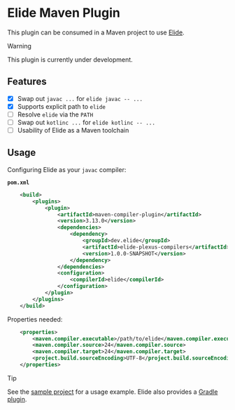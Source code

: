 # Elide Maven Plugin

This plugin can be consumed in a Maven project to use [Elide](https://elide.dev).

> [!WARNING]
> This plugin is currently under development.

## Features

- [x] Swap out `javac ...` for `elide javac -- ...`
- [x] Supports explicit path to `elide`
- [ ] Resolve `elide` via the `PATH`
- [ ] Swap out `kotlinc ...` for `elide kotlinc -- ...`
- [ ] Usability of Elide as a Maven toolchain

## Usage

Configuring Elide as your `javac` compiler:

**`pom.xml`**
```xml
    <build>
        <plugins>
            <plugin>
                <artifactId>maven-compiler-plugin</artifactId>
                <version>3.13.0</version>
                <dependencies>
                    <dependency>
                        <groupId>dev.elide</groupId>
                        <artifactId>elide-plexus-compilers</artifactId>
                        <version>1.0.0-SNAPSHOT</version>
                    </dependency>
                </dependencies>
                <configuration>
                    <compilerId>elide</compilerId>
                </configuration>
            </plugin>
        </plugins>
    </build>
```

Properties needed:
```xml
    <properties>
        <maven.compiler.executable>/path/to/elide</maven.compiler.executable>
        <maven.compiler.source>24</maven.compiler.source>
        <maven.compiler.target>24</maven.compiler.target>
        <project.build.sourceEncoding>UTF-8</project.build.sourceEncoding>
    </properties>
```

> [!TIP]
> See the [sample project](./sample) for a usage example. Elide also provides a [Gradle plugin](https://github.com/elide-dev/gradle).
